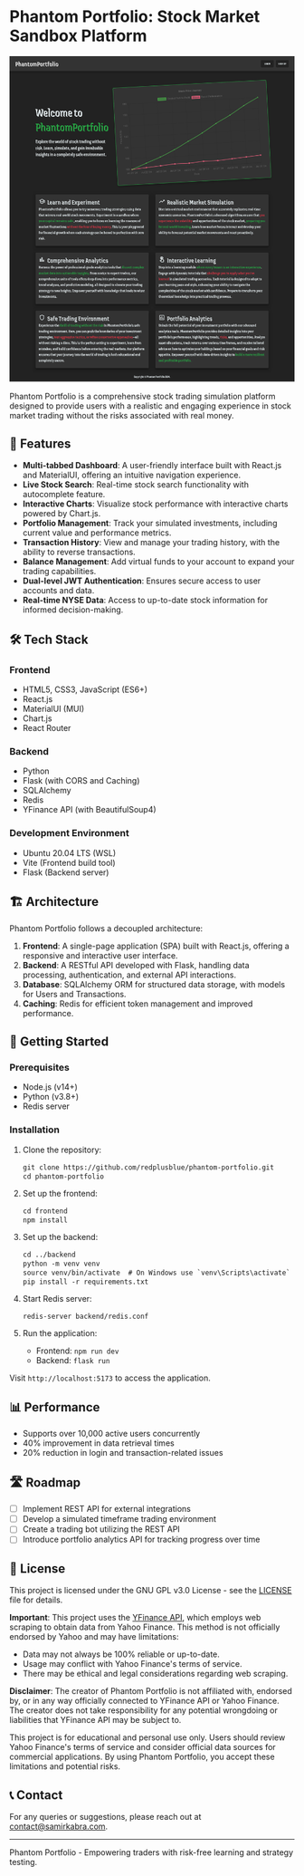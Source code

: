 # Phantom Portfolio: Stock Market Sandbox Platform

![Phantom Portfolio](preview/welcome.png)

Phantom Portfolio is a comprehensive stock trading simulation platform designed to provide users with a realistic and engaging experience in stock market trading without the risks associated with real money.

## 🌟 Features

- **Multi-tabbed Dashboard**: A user-friendly interface built with React.js and MaterialUI, offering an intuitive navigation experience.
- **Live Stock Search**: Real-time stock search functionality with autocomplete feature.
- **Interactive Charts**: Visualize stock performance with interactive charts powered by Chart.js.
- **Portfolio Management**: Track your simulated investments, including current value and performance metrics.
- **Transaction History**: View and manage your trading history, with the ability to reverse transactions.
- **Balance Management**: Add virtual funds to your account to expand your trading capabilities.
- **Dual-level JWT Authentication**: Ensures secure access to user accounts and data.
- **Real-time NYSE Data**: Access to up-to-date stock information for informed decision-making.

## 🛠️ Tech Stack

### Frontend

- HTML5, CSS3, JavaScript (ES6+)
- React.js
- MaterialUI (MUI)
- Chart.js
- React Router

### Backend

- Python
- Flask (with CORS and Caching)
- SQLAlchemy
- Redis
- YFinance API (with BeautifulSoup4)

### Development Environment

- Ubuntu 20.04 LTS (WSL)
- Vite (Frontend build tool)
- Flask (Backend server)

## 🏗️ Architecture

Phantom Portfolio follows a decoupled architecture:

1. **Frontend**: A single-page application (SPA) built with React.js, offering a responsive and interactive user interface.
2. **Backend**: A RESTful API developed with Flask, handling data processing, authentication, and external API interactions.
3. **Database**: SQLAlchemy ORM for structured data storage, with models for Users and Transactions.
4. **Caching**: Redis for efficient token management and improved performance.

## 🚀 Getting Started

### Prerequisites

- Node.js (v14+)
- Python (v3.8+)
- Redis server

### Installation

1. Clone the repository:

   ```
   git clone https://github.com/redplusblue/phantom-portfolio.git
   cd phantom-portfolio
   ```

2. Set up the frontend:

   ```
   cd frontend
   npm install
   ```

3. Set up the backend:

   ```
   cd ../backend
   python -m venv venv
   source venv/bin/activate  # On Windows use `venv\Scripts\activate`
   pip install -r requirements.txt
   ```

4. Start Redis server:

   ```
   redis-server backend/redis.conf
   ```

5. Run the application:
   - Frontend: `npm run dev`
   - Backend: `flask run`

Visit `http://localhost:5173` to access the application.

## 📊 Performance

- Supports over 10,000 active users concurrently
- 40% improvement in data retrieval times
- 20% reduction in login and transaction-related issues

## 🛣️ Roadmap

- [ ] Implement REST API for external integrations
- [ ] Develop a simulated timeframe trading environment
- [ ] Create a trading bot utilizing the REST API
- [ ] Introduce portfolio analytics API for tracking progress over time

## 📜 License

This project is licensed under the GNU GPL v3.0 License - see the [LICENSE](LICENSE) file for details.

**Important**: This project uses the [YFinance API](https://pypi.org/project/yfinance/), which employs web scraping to obtain data from Yahoo Finance. This method is not officially endorsed by Yahoo and may have limitations:

- Data may not always be 100% reliable or up-to-date.
- Usage may conflict with Yahoo Finance's terms of service.
- There may be ethical and legal considerations regarding web scraping.

**Disclaimer**: The creator of Phantom Portfolio is not affiliated with, endorsed by, or in any way officially connected to YFinance API or Yahoo Finance. The creator does not take responsibility for any potential wrongdoing or liabilities that YFinance API may be subject to.

This project is for educational and personal use only. Users should review Yahoo Finance's terms of service and consider official data sources for commercial applications. By using Phantom Portfolio, you accept these limitations and potential risks.

## 📞 Contact

For any queries or suggestions, please reach out at contact@samirkabra.com.

---

Phantom Portfolio - Empowering traders with risk-free learning and strategy testing.
